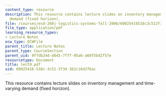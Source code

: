 ```yaml
---
content_type: resource
description: This resource contains lecture slides on inventory management and time-varying
  demand (fixed horizon).
file: /courses/esd-260j-logistics-systems-fall-2006/60025416518c3c513f34362c16d2f6ac_lect9.pdf
file_type: application/pdf
learning_resource_types:
- Lecture Notes
ocw_type: OCWFile
parent_title: Lecture Notes
parent_type: CourseSection
parent_uid: 9ffdb24d-d845-7fff-95a6-a60f5bd2f57e
resourcetype: Document
title: lect9.pdf
uid: 60025416-518c-3c51-3f34-362c16d2f6ac
---
```

This resource contains lecture slides on inventory management and time-varying demand (fixed horizon).

